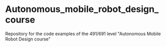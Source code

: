 # Autonomous_mobile_robot_design_course
Repository for the code examples of the 491/691 level "Autonomous Mobile Robot Design course"
